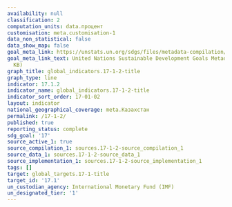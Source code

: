 ```yaml
---
availability: null
classification: 2
computation_units: data.процент
customisation: meta.customisation-1
data_non_statistical: false
data_show_map: false
goal_meta_link: https://unstats.un.org/sdgs/files/metadata-compilation/Metadata-Goal-17.pdf
goal_meta_link_text: United Nations Sustainable Development Goals Metadata (PDF 469
  KB)
graph_title: global_indicators.17-1-2-title
graph_type: line
indicator: 17.1.2
indicator_name: global_indicators.17-1-2-title
indicator_sort_order: 17-01-02
layout: indicator
national_geographical_coverage: meta.Казахстан
permalink: /17-1-2/
published: true
reporting_status: complete
sdg_goal: '17'
source_active_1: true
source_compilation_1: sources.17-1-2-source_compilation_1
source_data_1: sources.17-1-2-source_data_1
source_implementation_1: sources.17-1-2-source_implementation_1
tags: []
target: global_targets.17-1-title
target_id: '17.1'
un_custodian_agency: International Monetary Fund (IMF)
un_designated_tier: '1'
---
```

